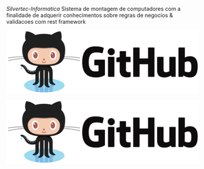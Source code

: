 *Silvertec-Informatica*
Sistema de montagem de computadores com a finalidade de adquerir conhecimentos sobre regras de negocios &amp; validacoes com rest framework

![GitHub Logo](/readme_images/git.png)


<img src="readme_images/git.png" />
